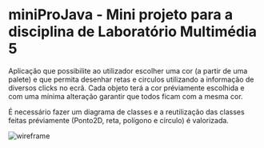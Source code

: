 # miniProJava - Mini projeto para a disciplina de Laboratório Multimédia 5


Aplicação que possibilite ao utilizador escolher uma cor (a partir de uma palete) e que permita desenhar retas e circulos utilizando a informação de diversos clicks no ecrã.
Cada objeto terá a cor préviamente escolhida e com uma mínima alteração garantir que todos ficam com a mesma cor.

É necessário fazer um diagrama de classes e a reutilização das classes feitas préviamente (Ponto2D, reta, polígono e círculo) é valorizada.


![wireframe](https://github.com/Pantaleao/miniProJava/blob/master/wireframes/wireframe.png)

